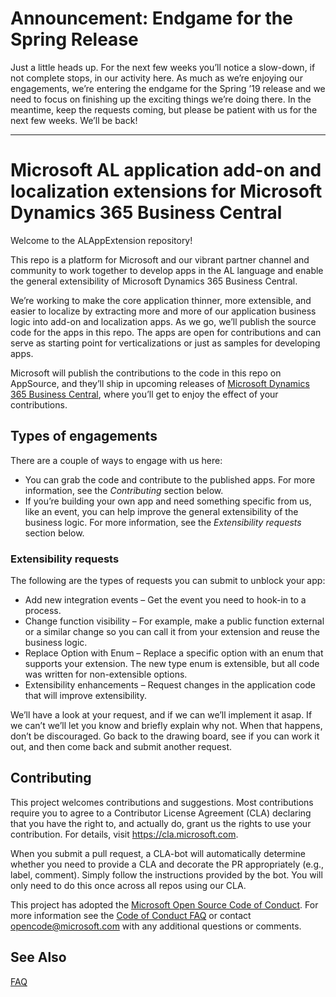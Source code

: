 # Announcement: Endgame for the Spring Release
Just a little heads up. For the next few weeks you’ll notice a slow-down, if not complete stops, in our activity here. As much as we’re enjoying our engagements, we’re entering the endgame for the Spring ’19 release and we need to focus on finishing up the exciting things we’re doing there. In the meantime, keep the requests coming, but please be patient with us for the next few weeks. We’ll be back!

---

# Microsoft AL application add-on and localization extensions for Microsoft Dynamics 365 Business Central
Welcome to the ALAppExtension repository!

This repo is a platform for Microsoft and our vibrant partner channel and community to work together to develop apps in the AL language and enable the general extensibility of Microsoft Dynamics 365 Business Central.

We’re working to make the core application thinner, more extensible, and easier to localize by extracting more and more of our application business logic into add-on and localization apps. As we go, we’ll publish the source code for the apps in this repo. The apps are open for contributions and can serve as starting point for verticalizations or just as samples for developing apps.

Microsoft will publish the contributions to the code in this repo on AppSource, and they’ll ship in upcoming releases of [Microsoft Dynamics 365 Business Central](https://dynamics.microsoft.com/en-us/business-central), where you’ll get to enjoy the effect of your contributions.

## Types of engagements
There are a couple of ways to engage with us here:  
  
* You can grab the code and contribute to the published apps. For more information, see the _Contributing_ section below.  
* If you’re building your own app and need something specific from us, like an event, you can help improve the general extensibility of the business logic. For more information, see the _Extensibility requests_ section below.

### Extensibility requests
The following are the types of requests you can submit to unblock your app:  

* Add new integration events – Get the event you need to hook-in to a process.  
* Change function visibility – For example, make a public function external or a similar change so you can call it from your extension and reuse the business logic.  
* Replace Option with Enum – Replace a specific option with an enum that supports your extension. The new type enum is extensible, but all code was written for non-extensible options.  
* Extensibility enhancements – Request changes in the application code that will improve extensibility.  
  
We’ll have a look at your request, and if we can we’ll implement it asap. If we can’t we’ll let you know and briefly explain why not. When that happens, don’t be discouraged. Go back to the drawing board, see if you can work it out, and then come back and submit another request.

## Contributing
This project welcomes contributions and suggestions.  Most contributions require you to agree to a Contributor License Agreement (CLA) declaring that you have the right to, and actually do, grant us
the rights to use your contribution. For details, visit https://cla.microsoft.com.

When you submit a pull request, a CLA-bot will automatically determine whether you need to provide a CLA and decorate the PR appropriately (e.g., label, comment). Simply follow the instructions
provided by the bot. You will only need to do this once across all repos using our CLA.

This project has adopted the [Microsoft Open Source Code of Conduct](https://opensource.microsoft.com/codeofconduct/). For more information see the [Code of Conduct FAQ](https://opensource.microsoft.com/codeofconduct/faq/) or contact [opencode@microsoft.com](mailto:opencode@microsoft.com) with any additional questions or comments.

## See Also
[FAQ](FAQ.md)
